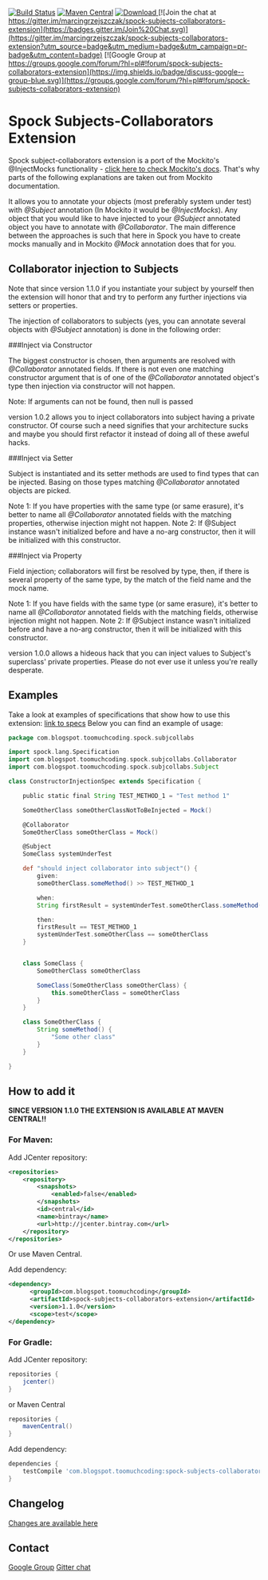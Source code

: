 [![Build Status](https://travis-ci.org/marcingrzejszczak/spock-subjects-collaborators-extension.svg?branch=master)](https://travis-ci.org/marcingrzejszczak/spock-subjects-collaborators-extension)
[![Maven Central](https://maven-badges.herokuapp.com/maven-central/com.blogspot.toomuchcoding/spock-subjects-collaborators-extension/badge.svg?style=plastic)](https://maven-badges.herokuapp.com/maven-central/com.blogspot.toomuchcoding/spock-subjects-collaborators-extension)
[ ![Download](https://api.bintray.com/packages/marcingrzejszczak/com-blogspot-toomuchcoding/spock-subjects-collaborators-extension/images/download.svg) ](https://bintray.com/marcingrzejszczak/com-blogspot-toomuchcoding/spock-subjects-collaborators-extension/_latestVersion)
[![Join the chat at https://gitter.im/marcingrzejszczak/spock-subjects-collaborators-extension](https://badges.gitter.im/Join%20Chat.svg)](https://gitter.im/marcingrzejszczak/spock-subjects-collaborators-extension?utm_source=badge&utm_medium=badge&utm_campaign=pr-badge&utm_content=badge)
[![Google Group at https://groups.google.com/forum/?hl=pl#!forum/spock-subjects-collaborators-extension](https://img.shields.io/badge/discuss-google--group-blue.svg)](https://groups.google.com/forum/?hl=pl#!forum/spock-subjects-collaborators-extension)

Spock Subjects-Collaborators Extension
===============

Spock subject-collaborators extension is a port of the Mockito's @InjectMocks functionality - [click here to check Mockito's docs](http://docs.mockito.googlecode.com/hg/1.9.5/org/mockito/InjectMocks.html).
That's why parts of the following explanations are taken out from Mockito documentation.
 
It allows you to annotate your objects (most preferably system under test) with *@Subject* annotation (In Mockito it would be *@InjectMocks*). 
Any object that you would like to have injected to your *@Subject* annotated object you have to annotate with *@Collaborator*. 
The main difference between the approaches is such that here in Spock you have to create mocks manually and in Mockito *@Mock* annotation does that for you.

Collaborator injection to Subjects
----------------------------------

Note that since version 1.1.0 if you instantiate your subject by yourself then the extension will honor that and try to perform any further
 injections via setters or properties.

The injection of collaborators to subjects (yes, you can annotate several objects with *@Subject* annotation) is done in the following order:

###Inject via Constructor

The biggest constructor is chosen, then arguments are resolved with *@Collaborator* annotated fields. If there is not even one matching constructor argument that is of 
one of the *@Collaborator* annotated object's type then injection via constructor will not happen. 

Note: If arguments can not be found, then null is passed

version 1.0.2 allows you to inject collaborators into subject having a private constructor. Of course such a need
signifies that your architecture sucks and maybe you should first refactor it instead of doing all of these aweful hacks.

###Inject via Setter

Subject is instantiated and its setter methods are used to find types that can be injected. Basing on those types matching *@Collaborator* annotated objects are picked.

Note 1: If you have properties with the same type (or same erasure), it's better to name all *@Collaborator* annotated fields with the matching properties, otherwise injection might not happen.
Note 2: If @Subject instance wasn't initialized before and have a no-arg constructor, then it will be initialized with this constructor.

###Inject via Property

Field injection; collaborators will first be resolved by type, then, if there is several property of the same type, by the match of the field name and the mock name.

Note 1: If you have fields with the same type (or same erasure), it's better to name all *@Collaborator* annotated fields with the matching fields, otherwise injection might not happen.
Note 2: If @Subject instance wasn't initialized before and have a no-arg constructor, then it will be initialized with this constructor.

version 1.0.0 allows a hideous hack that you can inject values to Subject's superclass' private properties.
Please do not ever use it unless you're really desperate.

Examples
----------------------------------

Take a look at examples of specifications that show how to use this extension: [link to specs](/src/test/groovy/com/blogspot/toomuchcoding/spock/subjcollabs)
Below you can find an example of usage:

```groovy
package com.blogspot.toomuchcoding.spock.subjcollabs

import spock.lang.Specification
import com.blogspot.toomuchcoding.spock.subjcollabs.Collaborator
import com.blogspot.toomuchcoding.spock.subjcollabs.Subject

class ConstructorInjectionSpec extends Specification {

    public static final String TEST_METHOD_1 = "Test method 1"

    SomeOtherClass someOtherClassNotToBeInjected = Mock()

    @Collaborator
    SomeOtherClass someOtherClass = Mock()

	@Subject
	SomeClass systemUnderTest

    def "should inject collaborator into subject"() {
        given:
        someOtherClass.someMethod() >> TEST_METHOD_1

        when:
        String firstResult = systemUnderTest.someOtherClass.someMethod()

        then:
        firstResult == TEST_METHOD_1
        systemUnderTest.someOtherClass == someOtherClass
    }


    class SomeClass {
        SomeOtherClass someOtherClass

        SomeClass(SomeOtherClass someOtherClass) {
            this.someOtherClass = someOtherClass
        }
    }

    class SomeOtherClass {
        String someMethod() {
            "Some other class"
        }
    }

}
```

How to add it
----------------------------------

**SINCE VERSION 1.1.0 THE EXTENSION IS AVAILABLE AT MAVEN CENTRAL!!**

### For Maven:

Add JCenter repository:

```xml
<repositories>
    <repository>
        <snapshots>
            <enabled>false</enabled>
        </snapshots>
        <id>central</id>
        <name>bintray</name>
        <url>http://jcenter.bintray.com</url>
    </repository>
</repositories>
```

Or use Maven Central.

Add dependency:

```xml
<dependency>
      <groupId>com.blogspot.toomuchcoding</groupId>
      <artifactId>spock-subjects-collaborators-extension</artifactId>
      <version>1.1.0</version>
      <scope>test</scope>
</dependency>
```

### For Gradle:

Add JCenter repository:

```gradle
repositories {
    jcenter()
}
```

or Maven Central

```gradle
repositories {
    mavenCentral()
}
```

Add dependency:

```gradle
dependencies {
    testCompile 'com.blogspot.toomuchcoding:spock-subjects-collaborators-extension:1.1.0'
}
```

Changelog
--------------------
[Changes are available here](CHANGELOG.md)

Contact
--------------------
[Google Group](https://groups.google.com/forum/?hl=pl#!forum/spock-subjects-collaborators-extension)
[Gitter chat](https://gitter.im/marcingrzejszczak/spock-subjects-collaborators-extension)

